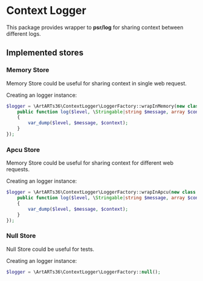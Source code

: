 # Context Logger

This package provides wrapper to **psr/log** for sharing context between different logs.

## Implemented stores

### Memory Store

Memory Store could be useful for sharing context in single web request.

Creating an logger instance:

```php
$logger = \ArtARTs36\ContextLogger\LoggerFactory::wrapInMemory(new class () extends \Psr\Log\AbstractLogger {
    public function log($level, \Stringable|string $message, array $context = []): void
    {
        var_dump($level, $message, $context);
    }
});
```

### Apcu Store

Memory Store could be useful for sharing context for different web requests.

Creating an logger instance:

```php
$logger = \ArtARTs36\ContextLogger\LoggerFactory::wrapInApcu(new class () extends \Psr\Log\AbstractLogger {
    public function log($level, \Stringable|string $message, array $context = []): void
    {
        var_dump($level, $message, $context);
    }
});
```

### Null Store

Null Store could be useful for tests.

Creating an logger instance:

```php
$logger = \ArtARTs36\ContextLogger\LoggerFactory::null();
```
